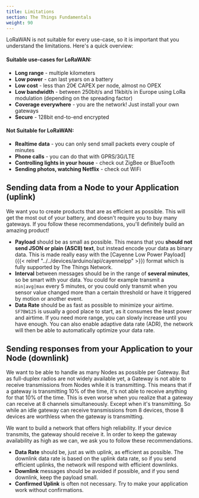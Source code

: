 ```yaml
---
title: Limitations
section: The Things Fundamentals
weight: 90
---
```


LoRaWAN is not suitable for every use-case, so it is important that you understand the limitations. Here's a quick overview:

#### Suitable use-cases for LoRaWAN:

* **Long range** - multiple kilometers
* **Low power** - can last years on a battery
* **Low cost** - less than 20€ CAPEX per node, almost no OPEX
* **Low bandwidth** - between 250bit/s and 11kbit/s in Europe using LoRa modulation (depending on the spreading factor)
* **Coverage everywhere** - you are the network! Just install your own gateways
* **Secure** - 128bit end-to-end encrypted

#### Not Suitable for LoRaWAN:

* **Realtime data** - you can only send small packets every couple of minutes
* **Phone calls** - you can do that with GPRS/3G/LTE
* **Controlling lights in your house** - check out ZigBee or BlueTooth
* **Sending photos, watching Netflix** - check out WiFi

## Sending data from a Node to your Application (uplink)

We want you to create products that are as efficient as possible. This will get the most out of your battery, and doesn't require you to buy many gateways. If you follow these recommendations, you'll definitely build an amazing product!

* **Payload** should be as small as possible. This means that you **should not send JSON or plain (ASCII) text**, but instead encode your data as binary data. This is made really easy with the [Cayenne Low Power Payload]({{< relref "../../devices/arduino/api/cayennelpp" >}}) format which is fully supported by The Things Network.
* **Interval** between messages should be in the range of **several minutes**, so be smart with your data. You could for example transmit a `min|avg|max` every 5 minutes, or you could only transmit when you sensor value changed more than a certain threshold or have it triggered by motion or another event.
* **Data Rate** should be as fast as possible to minimize your airtime. `SF7BW125` is usually a good place to start, as it consumes the least power and airtime. If you need more range, you can slowly increase until you have enough. You can also enable adaptive data rate (ADR), the network will then be able to automatically optimize your data rate.

## Sending responses from your Application to your Node (downlink)

We want to be able to handle as many Nodes as possible per Gateway. But as full-duplex radios are not widely available yet, a Gateway is not able to receive transmissions from Nodes while it is transmitting. This means that if a gateway is transmitting 10% of the time, it's not able to receive anything for that 10% of the time. This is even worse when you realize that a gateway can receive at 8 channels simultaneously. Except when it's transmitting. So while an idle gateway can receive transmissions from 8 devices, those 8 devices are worthless when the gateway is transmitting.

We want to build a network that offers high reliability. If your device transmits, the gateway should receive it. In order to keep the gateway availability as high as we can, we ask you to follow these recommendations.

* **Data Rate** should be, just as with uplink, as efficient as possible. The downlink data rate is based on the uplink data rate, so if you send efficient uplinks, the network will respond with efficient downlinks.
* **Downlink** messages should be avoided if possible, and if you send downlink, keep the payload small.
* **Confirmed Uplink** is often not necessary. Try to make your application work without confirmations.

